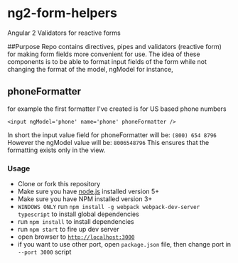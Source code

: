 # ng2-form-helpers
Angular 2 Validators for reactive forms 

##Purpose
Repo contains directives, pipes and validators (reactive form) for making form fields more convenient for use.
The idea of these components is to be able to format input fields of the form while not changing the format of 
the model, ngModel for instance, 

## phoneFormatter
for example the first formatter I've created is for US based phone numbers

`<input ngModel='phone' name='phone' phoneFormatter />`

In short the input value field for phoneFormatter will be:
`(800) 654 8796`
However the ngModel value will be:
`8006548796`
This ensures that the formatting exists only in the view.

[example]: https://github.com/inigay/ng2-ini-validator/public/phone-formatter-example.png


### Usage
- Clone or fork this repository
- Make sure you have [node.js](https://nodejs.org/) installed version 5+
- Make sure you have NPM installed version 3+
- `WINDOWS ONLY` run `npm install -g webpack webpack-dev-server typescript` to install global dependencies
- run `npm install` to install dependencies
- run `npm start` to fire up dev server
- open browser to [`http://localhost:3000`](http://localhost:3000)
- if you want to use other port, open `package.json` file, then change port in `--port 3000` script
